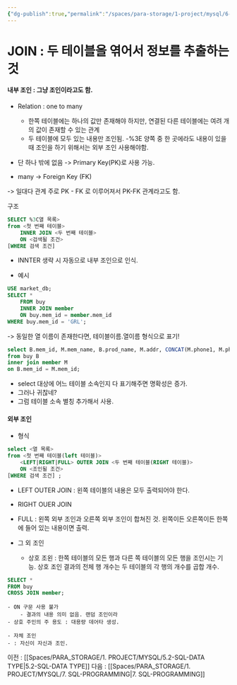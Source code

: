 ```yaml
---
{"dg-publish":true,"permalink":"/spaces/para-storage/1-project/mysql/6-sql-join/"}
---
```


# JOIN : 두 테이블을 엮어서 정보를 추출하는 것
#### 내부 조인 : 그냥 조인이라고도 함.

- Relation : one to many
	- 한쪽 테이블에는 하나의 값만 존재해야 하지만, 연결된 다른 테이블에는 여려 개의 값이 존재할 수 있는 관계
	- 두 테이블에 모두 있는 내용만 조인됨. -%3E 양쪽 중 한 곳에라도 내용이 있을 때 조인을 하기 위해서는 외부 조인 사용해야함.

- 단 하나 밖에 없음 -> Primary Key(PK)로 사용 가능.
- many -> Foreign Key (FK)

-> 일대다 관계 주로 PK - FK 로 이루어져서 PK-FK 관계라고도 함.

구조
```sql
SELECT %3C열 목록>
from <첫 번째 테이블>
	INNER JOIN <두 번째 테이블>
	ON <검색될 조건>
[WHERE 검색 조건]
```
- INNTER 생략 시 자동으로 내부 조인으로 인식.

- 예시
```sql
USE market_db;
SELECT *
	FROM buy
    INNER JOIN member
    ON buy.mem_id = member.mem_id
WHERE buy.mem_id = 'GRL';
```
-> 동일한 열 이름이 존재한다면, 테이블이름.열이름 형식으로 표기!

```sql
select B.mem_id, M.mem_name, B.prod_name, M.addr, CONCAT(M.phone1, M.phone2) '연락처' 
from buy B
inner join member M
on B.mem_id = M.mem_id;
```
-  select 대상에 어느 테이블 소속인지 다 표기해주면 명확성은 증가.
- 그러나 귀찮네?
- 그럼 테이블 소속 별칭 추가해서 사용.

#### 외부 조인
- 형식
```SQL
select <열 목록>
from <첫 번째 테이블(left 테이블)>
	<LEFT|RIGHT|FULL> OUTER JOIN <두 번째 테이블(RIGHT 테이블)>
	ON <조인될 조건>
[WHERE 검색 조건] ;
```
- LEFT OUTER JOIN : 왼쪽 테이블의 내용은 모두 출력되어야 한다.
- RIGHT OUER JOIN
- FULL : 왼쪽 외부 조인과 오른쪽 외부  조인이 합쳐진 것. 왼쪽이든 오른쪽이든 한쪽에 들어 있는 내용이면 출력.

- 그 외 조인
	- 상호 조왼 : 한쪽 테이블의 모든 행과 다른 쪽 테이블의 모든 행을 조인시는 기능. 상호 조인 결과의 전체 행 개수는 두 테이블의 각 행의 개수를 곱합 개수.

```SQL
SELECT *
FROM buy
CROSS JOIN member;
```
	- ON 구문 사용 불가
		- 결과의 내용 의미 없음. 랜덤 조인이라
	- 상호 주인의 주 용도 : 대용량 데어타 생성.

	- 자체 조인
	- : 자신이 자신과 조인.


이전 : [[Spaces/PARA_STORAGE/1. PROJECT/MYSQL/5.2-SQL-DATA TYPE\|5.2-SQL-DATA TYPE]]
다음 : [[Spaces/PARA_STORAGE/1. PROJECT/MYSQL/7. SQL-PROGRAMMING\|7. SQL-PROGRAMMING]]